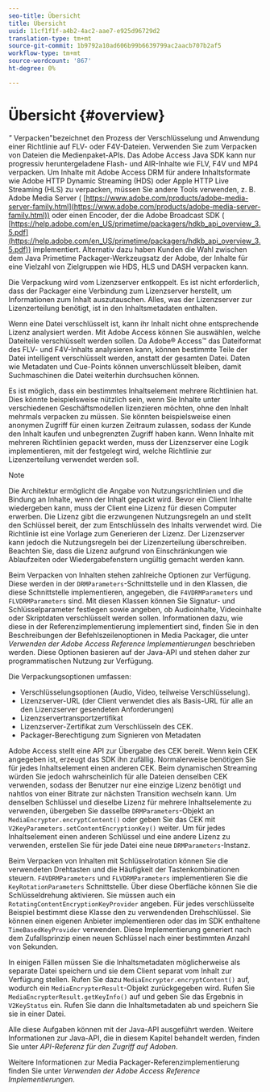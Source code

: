 ```yaml
---
seo-title: Übersicht
title: Übersicht
uuid: 11cf1f1f-a4b2-4ac2-aae7-e925d96729d2
translation-type: tm+mt
source-git-commit: 1b9792a10ad606b99b6639799ac2aacb707b2af5
workflow-type: tm+mt
source-wordcount: '867'
ht-degree: 0%

---
```



# Übersicht {#overview}

*&quot;* Verpacken&quot;bezeichnet den Prozess der Verschlüsselung und Anwendung einer Richtlinie auf FLV- oder F4V-Dateien. Verwenden Sie zum Verpacken von Dateien die Medienpaket-APIs. Das Adobe Access Java SDK kann nur progressiv heruntergeladene Flash- und AIR-Inhalte wie FLV, F4V und MP4 verpacken. Um Inhalte mit Adobe Access DRM für andere Inhaltsformate wie Adobe HTTP Dynamic Streaming (HDS) oder Apple HTTP Live Streaming (HLS) zu verpacken, müssen Sie andere Tools verwenden, z. B. Adobe Media Server ( [https://www.adobe.com/products/adobe-media-server-family.html](https://www.adobe.com/products/adobe-media-server-family.html)) oder einen Encoder, der die Adobe Broadcast SDK ( [https://help.adobe.com/en_US/primetime/packagers/hdkb_api_overview_3.5.pdf](https://help.adobe.com/en_US/primetime/packagers/hdkb_api_overview_3.5.pdf)) implementiert. Alternativ dazu haben Kunden die Wahl zwischen dem Java Primetime Packager-Werkzeugsatz der Adobe, der Inhalte für eine Vielzahl von Zielgruppen wie HDS, HLS und DASH verpacken kann.

Die Verpackung wird vom Lizenzserver entkoppelt. Es ist nicht erforderlich, dass der Packager eine Verbindung zum Lizenzserver herstellt, um Informationen zum Inhalt auszutauschen. Alles, was der Lizenzserver zur Lizenzerteilung benötigt, ist in den Inhaltsmetadaten enthalten.

Wenn eine Datei verschlüsselt ist, kann ihr Inhalt nicht ohne entsprechende Lizenz analysiert werden. Mit Adobe Access können Sie auswählen, welche Dateiteile verschlüsselt werden sollen. Da Adobe® Access™ das Dateiformat des FLV- und F4V-Inhalts analysieren kann, können bestimmte Teile der Datei intelligent verschlüsselt werden, anstatt der gesamten Datei. Daten wie Metadaten und Cue-Points können unverschlüsselt bleiben, damit Suchmaschinen die Datei weiterhin durchsuchen können.

Es ist möglich, dass ein bestimmtes Inhaltselement mehrere Richtlinien hat. Dies könnte beispielsweise nützlich sein, wenn Sie Inhalte unter verschiedenen Geschäftsmodellen lizenzieren möchten, ohne den Inhalt mehrmals verpacken zu müssen. Sie könnten beispielsweise einen anonymen Zugriff für einen kurzen Zeitraum zulassen, sodass der Kunde den Inhalt kaufen und unbegrenzten Zugriff haben kann. Wenn Inhalte mit mehreren Richtlinien gepackt werden, muss der Lizenzserver eine Logik implementieren, mit der festgelegt wird, welche Richtlinie zur Lizenzerteilung verwendet werden soll.

>[!NOTE]
>
>Die Architektur ermöglicht die Angabe von Nutzungsrichtlinien und die Bindung an Inhalte, wenn der Inhalt gepackt wird. Bevor ein Client Inhalte wiedergeben kann, muss der Client eine Lizenz für diesen Computer erwerben. Die Lizenz gibt die erzwungenen Nutzungsregeln an und stellt den Schlüssel bereit, der zum Entschlüsseln des Inhalts verwendet wird. Die Richtlinie ist eine Vorlage zum Generieren der Lizenz. Der Lizenzserver kann jedoch die Nutzungsregeln bei der Lizenzerteilung überschreiben. Beachten Sie, dass die Lizenz aufgrund von Einschränkungen wie Ablaufzeiten oder Wiedergabefenstern ungültig gemacht werden kann.

Beim Verpacken von Inhalten stehen zahlreiche Optionen zur Verfügung. Diese werden in der `DRMParameters`-Schnittstelle und in den Klassen, die diese Schnittstelle implementieren, angegeben, die `F4VDRMParameters` und `FLVDRMParameters` sind. Mit diesen Klassen können Sie Signatur- und Schlüsselparameter festlegen sowie angeben, ob Audioinhalte, Videoinhalte oder Skriptdaten verschlüsselt werden sollen. Informationen dazu, wie diese in der Referenzimplementierung implementiert sind, finden Sie in den Beschreibungen der Befehlszeilenoptionen in Media Packager, die unter *Verwenden der Adobe Access Reference Implementierungen* beschrieben werden. Diese Optionen basieren auf der Java-API und stehen daher zur programmatischen Nutzung zur Verfügung.

Die Verpackungsoptionen umfassen:

* Verschlüsselungsoptionen (Audio, Video, teilweise Verschlüsselung).
* Lizenzserver-URL (der Client verwendet dies als Basis-URL für alle an den Lizenzserver gesendeten Anforderungen)
* Lizenzservertransportzertifikat
* Lizenzserver-Zertifikat zum Verschlüsseln des CEK.
* Packager-Berechtigung zum Signieren von Metadaten

Adobe Access stellt eine API zur Übergabe des CEK bereit. Wenn kein CEK angegeben ist, erzeugt das SDK ihn zufällig. Normalerweise benötigen Sie für jedes Inhaltselement einen anderen CEK. Beim dynamischen Streaming würden Sie jedoch wahrscheinlich für alle Dateien denselben CEK verwenden, sodass der Benutzer nur eine einzige Lizenz benötigt und nahtlos von einer Bitrate zur nächsten Transition wechseln kann. Um denselben Schlüssel und dieselbe Lizenz für mehrere Inhaltselemente zu verwenden, übergeben Sie dasselbe `DRMParameters`-Objekt an `MediaEncrypter.encryptContent()` oder geben Sie das CEK mit `V2KeyParameters.setContentEncryptionKey()` weiter. Um für jedes Inhaltselement einen anderen Schlüssel und eine andere Lizenz zu verwenden, erstellen Sie für jede Datei eine neue `DRMParameters`-Instanz.

Beim Verpacken von Inhalten mit Schlüsselrotation können Sie die verwendeten Drehtasten und die Häufigkeit der Tastenkombinationen steuern. `F4VDRMParameters` und  `FLVDRMParameters` implementieren Sie die  `KeyRotationParameters` Schnittstelle. Über diese Oberfläche können Sie die Schlüsseldrehung aktivieren. Sie müssen auch ein `RotatingContentEncryptionKeyProvider` angeben. Für jedes verschlüsselte Beispiel bestimmt diese Klasse den zu verwendenden Drehschlüssel. Sie können einen eigenen Anbieter implementieren oder das im SDK enthaltene `TimeBasedKeyProvider` verwenden. Diese Implementierung generiert nach dem Zufallsprinzip einen neuen Schlüssel nach einer bestimmten Anzahl von Sekunden.

In einigen Fällen müssen Sie die Inhaltsmetadaten möglicherweise als separate Datei speichern und sie dem Client separat vom Inhalt zur Verfügung stellen. Rufen Sie dazu `MediaEncrypter.encryptContent()` auf, wodurch ein `MediaEncrypterResult`-Objekt zurückgegeben wird. Rufen Sie `MediaEncrypterResult.getKeyInfo()` auf und geben Sie das Ergebnis in `V2KeyStatus` ein. Rufen Sie dann die Inhaltsmetadaten ab und speichern Sie sie in einer Datei.

Alle diese Aufgaben können mit der Java-API ausgeführt werden. Weitere Informationen zur Java-API, die in diesem Kapitel behandelt werden, finden Sie unter *API-Referenz für den Zugriff auf Adoben*.

Weitere Informationen zur Media Packager-Referenzimplementierung finden Sie unter *Verwenden der Adobe Access Reference Implementierungen*.
